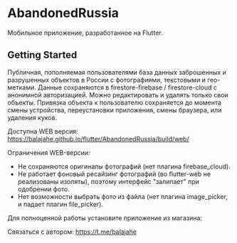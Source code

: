 # AbandonedRussia
Мобильное приложение, разработанное на Flutter.

## Getting Started
Публичная, пополняемая пользователями база данных заброшенных и разрушенных объектов в России с фотографиями, текстовыми и гео- метками. Данные сохраняются в firestore-firebase / firestore-cloud с анонимной авторизацией. Можно редактировать и удалять только свои объекты. Привязка объекта к пользователю сохраняется до момента смены устройства, переустановки приложения, смены браузера, или удаления куков.<br>

Доступна WEB версия: https://balajahe.github.io/flutter/AbandonedRussia/build/web/

Ограничения WEB-версии:
- Не сохраняются оригиналы фотографий (нет плагина firebase_cloud).
- Не работает фоновый ресайзинг фотографий (во flutter-web не реализованы изоляты), поэтому интерфейс "залипает" при одобрении фото.
- Нет возможности выбрать фото из файла (нет плагина image_picker, и падает плагин file_picker).

Для полноценной работы установите приложение из магазина: 

Связаться с автором: https://t.me/balajahe
